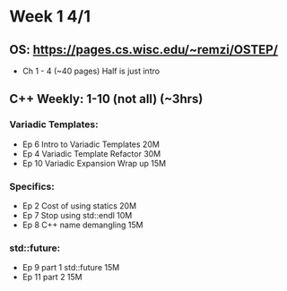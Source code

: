 # Week 1 4/1

## OS: https://pages.cs.wisc.edu/~remzi/OSTEP/
- Ch 1 - 4 (~40 pages) Half is just intro

## C++ Weekly: 1-10 (not all) (~3hrs)

### Variadic Templates:
- Ep 6 Intro to Variadic Templates 20M
- Ep 4 Variadic Template Refactor 30M
- Ep 10 Variadic Expansion Wrap up 15M

### Specifics:
- Ep 2 Cost of using statics 20M
- Ep 7 Stop using std::endl 10M
- Ep 8 C++ name demangling 15M

### std::future:
- Ep 9 part 1 std::future 15M
- Ep 11 part 2 15M
